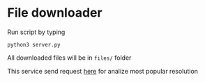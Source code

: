 # File downloader
Run script by typing

```python3 server.py```

All downloaded files will be in ```files/``` folder


This service send request [here](https://github.com/NeverEverLive/redis-statistics) for analize most popular resolution
